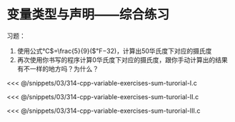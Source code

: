 # 变量类型与声明——综合练习

习题：

1. 使用公式℃$=\frac{5}{9}($℉$-32)$​，计算出50华氏度下对应的摄氏度
2. 再次使用你书写的程序计算0华氏度下对应的摄氏度，跟你手动计算出的结果有不一样的地方吗？为什么？

<div v-click v-click-hide="2">

<<< @/snippets/03/314-cpp-variable-exercises-sum-turorial-I.c

</div>

<div v-click="2" v-click-hide="3">

<<< @/snippets/03/314-cpp-variable-exercises-sum-turorial-II.c

</div>

<div v-click="3">

<<< @/snippets/03/314-cpp-variable-exercises-sum-turorial-III.c

</div>

<style>

.slidev-vclick-target {
  transition: opacity 100ms ease;
}

.slidev-vclick-hidden {
  opacity: 0;
  pointer-events: none;
  height: 0;
}

</style>